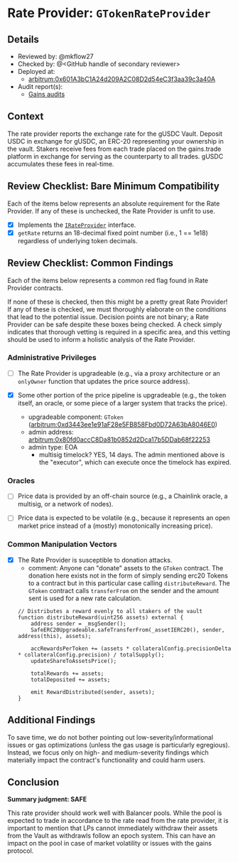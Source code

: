 # Rate Provider: `GTokenRateProvider`

## Details
- Reviewed by: @mkflow27
- Checked by: @\<GitHub handle of secondary reviewer\>
- Deployed at:
    - [arbitrum:0x601A3bC1A24d209A2C08D2d54eC3f3aa39c3a40A](https://arbiscan.io/address/0x601A3bC1A24d209A2C08D2d54eC3f3aa39c3a40A#code)
- Audit report(s):
    - [Gains audits](https://github.com/pashov/audits/blob/master/team/pdf/GainsNetwork-security-review.pdf)

## Context
The rate provider reports the exchange rate for the gUSDC Vault. Deposit USDC in exchange for gUSDC, an ERC-20 representing your ownership in the vault. Stakers receive fees from each trade placed on the gains.trade platform in exchange for serving as the counterparty to all trades. gUSDC accumulates these fees in real-time.

## Review Checklist: Bare Minimum Compatibility
Each of the items below represents an absolute requirement for the Rate Provider. If any of these is unchecked, the Rate Provider is unfit to use.

- [x] Implements the [`IRateProvider`](https://github.com/balancer/balancer-v2-monorepo/blob/bc3b3fee6e13e01d2efe610ed8118fdb74dfc1f2/pkg/interfaces/contracts/pool-utils/IRateProvider.sol) interface.
- [x] `getRate` returns an 18-decimal fixed point number (i.e., 1 == 1e18) regardless of underlying token decimals.

## Review Checklist: Common Findings
Each of the items below represents a common red flag found in Rate Provider contracts.

If none of these is checked, then this might be a pretty great Rate Provider! If any of these is checked, we must thoroughly elaborate on the conditions that lead to the potential issue. Decision points are not binary; a Rate Provider can be safe despite these boxes being checked. A check simply indicates that thorough vetting is required in a specific area, and this vetting should be used to inform a holistic analysis of the Rate Provider.

### Administrative Privileges
- [ ] The Rate Provider is upgradeable (e.g., via a proxy architecture or an `onlyOwner` function that updates the price source address).

- [x] Some other portion of the price pipeline is upgradeable (e.g., the token itself, an oracle, or some piece of a larger system that tracks the price).
    - upgradeable component: `GToken` ([arbitrum:0xd3443ee1e91aF28e5FB858Fbd0D72A63bA8046E0](https://arbiscan.io/address/0xd3443ee1e91aF28e5FB858Fbd0D72A63bA8046E0#readProxyContract))
    - admin address: [arbitrum:0x80fd0accC8Da81b0852d2Dca17b5DDab68f22253](https://arbiscan.io/address/0x80fd0accC8Da81b0852d2Dca17b5DDab68f22253)
    - admin type: EOA
        - multisig timelock? YES, 14 days. The admin mentioned above is the "executor", which can execute once the timelock has expired.

### Oracles
- [ ] Price data is provided by an off-chain source (e.g., a Chainlink oracle, a multisig, or a network of nodes). 

- [ ] Price data is expected to be volatile (e.g., because it represents an open market price instead of a (mostly) monotonically increasing price).

### Common Manipulation Vectors
- [x] The Rate Provider is susceptible to donation attacks.
    - comment: Anyone can "donate" assets to the `GToken` contract. The donation here exists not in the form of simply sending erc20 Tokens to a contract but in this particular case calling `distributeReward`. The `GToken` contract calls `transferFrom` on the sender and the amount sent is used for a new rate calculation.
    ```solidity
    // Distributes a reward evenly to all stakers of the vault
    function distributeReward(uint256 assets) external {
        address sender = _msgSender();
        SafeERC20Upgradeable.safeTransferFrom(_assetIERC20(), sender, address(this), assets);

        accRewardsPerToken += (assets * collateralConfig.precisionDelta * collateralConfig.precision) / totalSupply();
        updateShareToAssetsPrice();

        totalRewards += assets;
        totalDeposited += assets;

        emit RewardDistributed(sender, assets);
    }
    ```  

## Additional Findings
To save time, we do not bother pointing out low-severity/informational issues or gas optimizations (unless the gas usage is particularly egregious). Instead, we focus only on high- and medium-severity findings which materially impact the contract's functionality and could harm users.


## Conclusion
**Summary judgment: SAFE**

This rate provider should work well with Balancer pools. While the pool is expected to trade in accordance to the rate read from the rate provider, it is important to mention that LPs cannot immediately withdraw their assets from the Vault as withdrawls follow an epoch system. This can have an impact on the pool in case of market volatility or issues with the gains protocol. 